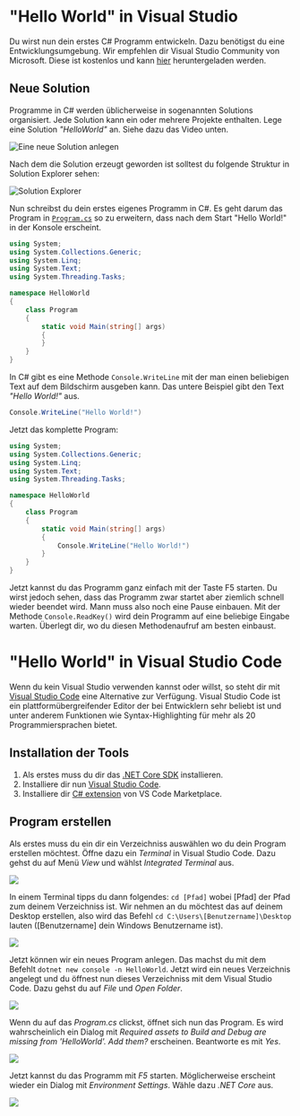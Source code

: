 # "Hello World" in Visual Studio

Du wirst nun dein erstes C# Programm entwickeln. Dazu benötigst du eine Entwicklungsumgebung. Wir empfehlen dir Visual Studio Community von Microsoft. Diese ist kostenlos und kann [hier](https://www.visualstudio.com/) heruntergeladen werden.

## Neue Solution
Programme in C# werden üblicherweise in sogenannten Solutions organisiert. Jede Solution kann ein oder mehrere Projekte enthalten. Lege eine Solution _"HelloWorld"_ an. Siehe dazu das Video unten.

![Eine neue Solution anlegen](images/new_solution.gif)

Nach dem die Solution erzeugt geworden ist solltest du folgende Struktur in Solution Explorer sehen:

![Solution Explorer](images/solution_explorer.png)

Nun schreibst du dein erstes eigenes Programm in C#. Es geht darum das Program in [```Program.cs```](src/HelloWorld/HelloWorld/Program.cs) so zu erweitern, dass nach dem Start
"Hello World!" in der Konsole erscheint.

```csharp
using System;
using System.Collections.Generic;
using System.Linq;
using System.Text;
using System.Threading.Tasks;

namespace HelloWorld
{
    class Program
    {
        static void Main(string[] args)
        {
        }
    }
}
```
In C# gibt es eine Methode ```Console.WriteLine``` mit der man einen beliebigen Text auf dem Bildschirm ausgeben kann. Das untere Beispiel gibt den Text _"Hello World!"_ aus.

```csharp 
Console.WriteLine("Hello World!")
```
Jetzt das komplette Program:

```csharp
using System;
using System.Collections.Generic;
using System.Linq;
using System.Text;
using System.Threading.Tasks;

namespace HelloWorld
{
    class Program
    {
        static void Main(string[] args)
        {
            Console.WriteLine("Hello World!")
        }
    }
}
```

Jetzt kannst du das Programm ganz einfach mit der Taste F5 starten. Du wirst jedoch sehen, dass das Programm zwar startet aber ziemlich schnell wieder beendet wird. Mann muss also noch eine Pause einbauen. Mit der Methode ```Console.ReadKey()``` wird dein Programm auf eine beliebige Eingabe warten. Überlegt dir, wo du diesen Methodenaufruf am besten einbaust.

# "Hello World" in Visual Studio Code
Wenn du kein Visual Studio verwenden kannst oder willst, so steht dir mit [Visual Studio Code][visual_studio_code_link] eine Alternative zur Verfügung. Visual Studio Code ist ein plattformübergreifender Editor der bei Entwicklern sehr beliebt ist und unter anderem Funktionen wie Syntax-Highlighting für mehr als 20 Programmiersprachen bietet.

## Installation der Tools
1) Als erstes muss du dir das [.NET Core SDK](https://www.microsoft.com/net/core) installieren.
2) Installiere dir nun [Visual Studio Code][visual_studio_code_link].
3) Installiere dir [C# extension](https://marketplace.visualstudio.com/items?itemName=ms-vscode.csharp) von VS Code Marketplace.

[visual_studio_code_link]: https://code.visualstudio.com

## Program erstellen
Als erstes muss du ein dir ein Verzeichniss auswählen wo du dein Program erstellen möchtest. Öffne dazu ein _Terminal_ in Visual Studio Code. Dazu gehst du auf Menü _View_ und wählst _Integrated Terminal_ aus.

![](images/open_new_terminal.PNG)

In einem Terminal tipps du dann folgendes: ```cd [Pfad]``` wobei [Pfad] der Pfad zum deinem Verzeichniss ist. Wir nehmen an du möchtest das auf deinem Desktop erstellen, also wird das Befehl ```cd C:\Users\[Benutzername]\Desktop``` lauten ([Benutzername] dein Windows Benutzername ist).

![](images/navigate_to_folder.gif)

Jetzt können wir ein neues Program anlegen. Das machst du mit dem Befehlt ```dotnet new console -n HelloWorld```. Jetzt wird ein neues Verzeichnis angelegt und du öffnest nun dieses Verzeichniss mit dem Visual Studio Code. Dazu gehst du auf _File_ und _Open Folder_.

![](images/open_folder.PNG)

Wenn du auf das _Program.cs_ clickst, öffnet sich nun das Program. Es wird wahrscheinlich ein Dialog mit _Required assets to Build and Debug are missing from 'HelloWorld'. Add them?_ erscheinen. Beantworte es mit _Yes_.

![](images/open_program.PNG)

Jetzt kannst du das Programm mit _F5_ starten. Möglicherweise erscheint wieder ein Dialog mit _Environment Settings_. Wähle dazu _.NET Core_ aus.

![](images/select_environment.PNG)
